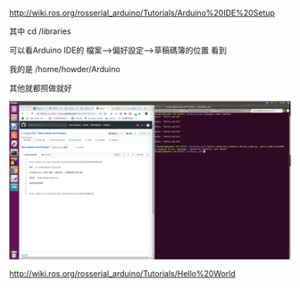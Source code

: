 
http://wiki.ros.org/rosserial_arduino/Tutorials/Arduino%20IDE%20Setup

其中  cd <sketchbook>/libraries

可以看Arduino IDE的 檔案-->偏好設定-->草稿碼簿的位置 看到

我的是  /home/howder/Arduino

其他就都照做就好

![image](https://github.com/knight78817/Ros-robotic-arm-Project/blob/master/2018-10-23%2008-43-30%20%20Arduino%20Hello%20World.png)

http://wiki.ros.org/rosserial_arduino/Tutorials/Hello%20World


